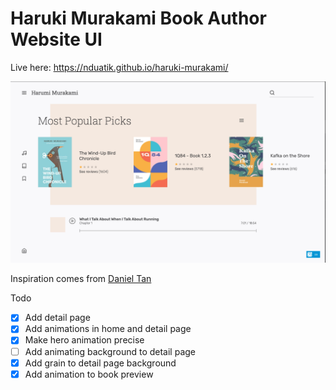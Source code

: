 # Haruki Murakami Book Author Website UI

Live here: https://nduatik.github.io/haruki-murakami/

![Image](./screenshot.png)

Inspiration comes from [Daniel Tan](https://dribbble.com/shots/9172697-Haruki-Murakami-Book-Author-Website-UI-Concept)


Todo

- [x] Add detail page
- [x] Add animations in home and detail page
- [x] Make hero animation precise
- [ ] Add animating background to detail page
- [x] Add grain to detail page background
- [x] Add animation to book preview
